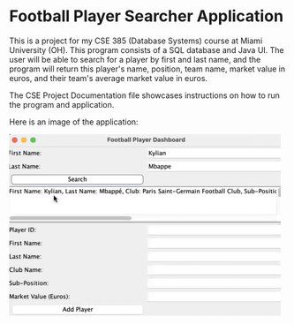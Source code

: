 # Football Player Searcher Application
This is a project for my CSE 385 (Database Systems) course at Miami University (OH). This program consists of a SQL database and Java UI. The user will be able to search for a player by first and last name, and the program will return this player's name, position, team name, market value in euros, and their team's average market value in euros.

The CSE Project Documentation file showcases instructions on how to run the program and application.

Here is an image of the application:

![Application](https://github.com/stoiadj/Football-Player-Searcher/blob/main/Java%20Application%20Image.png)

